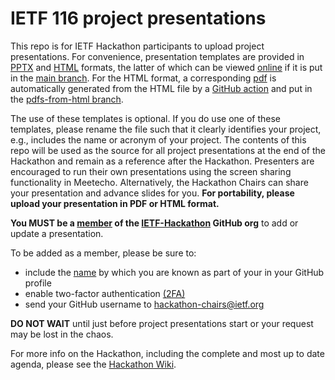 # IETF 116 project presentations

This repo is for IETF Hackathon participants to upload project presentations. For convenience, presentation templates are provided in [PPTX](hackathon-presentation-template.pptx) and [HTML](hackathon-presentation-template.html) formats, the latter of which can be viewed [online](https://ietf-hackathon.github.io/ietf116-project-presentations/hackathon-presentation-template.html) if it is put in the [main branch](https://github.com/IETF-Hackathon/ietf116-project-presentations/). For the HTML format, a corresponding [pdf](https://github.com/IETF-Hackathon/ietf116-project-presentations/blob/pdfs-from-html/hackathon-presentation-template.pdf) is automatically generated from the HTML file by a [GitHub action](.github/workflows/main.yml) and put in the [pdfs-from-html branch](https://github.com/IETF-Hackathon/ietf116-project-presentations/tree/pdfs-from-html).

The use of these templates is optional. If you do use one of these templates, please rename the file such that it clearly identifies your project, e.g., includes the name or acronym of your project. The contents of this repo will be used as the source for all project presentations at the end of the Hackathon and remain as a reference after the Hackathon. Presenters are encouraged to run their own presentations using the screen sharing functionality in Meetecho. Alternatively, the Hackathon Chairs can share your presentation and advance slides for you.  **For portability, please upload your presentation in PDF or HTML format.**

**You MUST be a [member](https://github.com/orgs/IETF-Hackathon/people) of the [IETF-Hackathon](https://github.com/IETF-Hackathon) GitHub org** to add or update a presentation. 

To be added as a member, please be sure to:

* include the [name](https://docs.github.com/en/github/setting-up-and-managing-your-github-profile/personalizing-your-profile#changing-your-profile-name) by which you are known as part of your in your GitHub profile 
* enable two-factor authentication [(2FA)](https://docs.github.com/en/github/authenticating-to-github/securing-your-account-with-two-factor-authentication-2fa)
* send your GitHub username to [hackathon-chairs@ietf.org](mailto:hackathon-chairs@ietf.org)

**DO NOT WAIT** until just before project presentations start or your request may be lost in the chaos.

For more info on the Hackathon, including the complete and most up to date agenda, please see the [Hackathon Wiki](https://wiki.ietf.org/en/meeting/116/hackathon).
